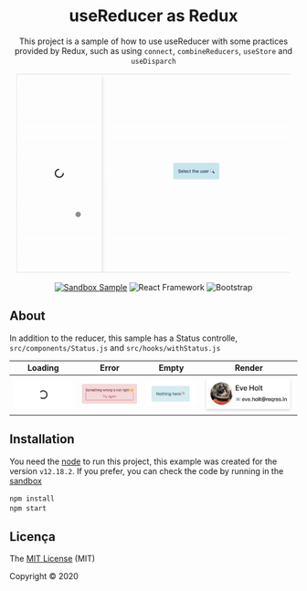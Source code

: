 <div style="text-align:center">

# useReducer as Redux

This project is a sample of how to use useReducer with some practices provided by Redux, such as using `connect`, `combineReducers`, `useStore` and `useDisparch`


![screenshot](./docs/screenshot.gif)

[![Sandbox Sample](https://img.shields.io/static/v1?label=codesandbox&message=sample&color=000000&style=for-the-badge&logo=codesandbox)](https://codesandbox.io/s/broken-silence-ijhfc)
![React Framework](https://img.shields.io/static/v1?label=react&message=framework&color=61DAFB&style=for-the-badge&logo=REACT)
![Bootstrap](https://img.shields.io/static/v1?label=bootstrap&message=5.0.0-alpha1&color=563D7C&style=for-the-badge&logo=bootstrap)

</div>

## About
In addition to the reducer, this sample has a Status controlle, `src/components/Status.js` and `src/hooks/withStatus.js`

| Loading                             | Error                                  | Empty                                  | Render                                   |
| ----------------------------------- | -------------------------------------- | -------------------------------------- | ---------------------------------------- |
| ![empty](./docs/Status/loading.png) | ![screenshot](./docs/Status/error.png) | ![screenshot](./docs/Status/empty.png) | ![screenshot](./docs/Status/content.png) |


## Installation

You need the [node](https://nodejs.org/en/download/) to run this project, this example was created for the version `v12.18.2`.
If you prefer, you can check the code by running in the [sandbox](https://codesandbox.io/s/broken-silence-ijhfc)

```bash
npm install
npm start
```


## Licença 

The [MIT License]() (MIT)

Copyright :copyright: 2020
